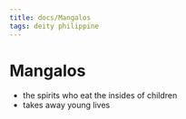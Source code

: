 ```yaml
---
title: docs/Mangalos
tags: deity philippine
---
```


# Mangalos
- the spirits who eat the insides of children
- takes away young lives